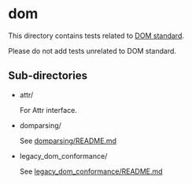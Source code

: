 # dom

This directory contains tests related to [DOM standard](https://dom.spec.whatwg.org/).

Please do not add tests unrelated to DOM standard.

## Sub-directories

*   attr/

    For Attr interface.

*   domparsing/

    See [domparsing/README.md](domparsing/README.md)

*   legacy_dom_conformance/

    See [legacy_dom_conformance/README.md](legacy_dom_conformance/README.md)

